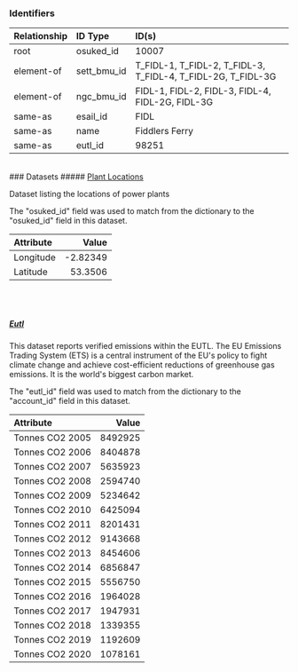 ### Identifiers

| Relationship   | ID Type     | ID(s)                                                        |
|:---------------|:------------|:-------------------------------------------------------------|
| root           | osuked_id   | 10007                                                        |
| element-of     | sett_bmu_id | T_FIDL-1, T_FIDL-2, T_FIDL-3, T_FIDL-4, T_FIDL-2G, T_FIDL-3G |
| element-of     | ngc_bmu_id  | FIDL-1, FIDL-2, FIDL-3, FIDL-4, FIDL-2G, FIDL-3G             |
| same-as        | esail_id    | FIDL                                                         |
| same-as        | name        | Fiddlers Ferry                                               |
| same-as        | eutl_id     | 98251                                                        |

<br>
### Datasets
##### <a href="https://raw.githubusercontent.com/OSUKED/Dictionary-Datasets/main/datasets/plant-locations/datapackage.json">Plant Locations</a>

Dataset listing the locations of power plants

The "osuked_id" field was used to match from the dictionary to the "osuked_id" field in this dataset.

| Attribute   |    Value |
|:------------|---------:|
| Longitude   | -2.82349 |
| Latitude    | 53.3506  |

<br><br>
##### <a href="https://raw.githubusercontent.com/OSUKED/Dictionary-Datasets/main/datasets/eutl/datapackage.json">Eutl</a>

This dataset reports verified emissions within the EUTL. The EU Emissions Trading System (ETS) is a central instrument of the EU's policy to fight climate change and achieve cost-efficient reductions of greenhouse gas emissions. It is the world's biggest carbon market.

The "eutl_id" field was used to match from the dictionary to the "account_id" field in this dataset.

| Attribute       |   Value |
|:----------------|--------:|
| Tonnes CO2 2005 | 8492925 |
| Tonnes CO2 2006 | 8404878 |
| Tonnes CO2 2007 | 5635923 |
| Tonnes CO2 2008 | 2594740 |
| Tonnes CO2 2009 | 5234642 |
| Tonnes CO2 2010 | 6425094 |
| Tonnes CO2 2011 | 8201431 |
| Tonnes CO2 2012 | 9143668 |
| Tonnes CO2 2013 | 8454606 |
| Tonnes CO2 2014 | 6856847 |
| Tonnes CO2 2015 | 5556750 |
| Tonnes CO2 2016 | 1964028 |
| Tonnes CO2 2017 | 1947931 |
| Tonnes CO2 2018 | 1339355 |
| Tonnes CO2 2019 | 1192609 |
| Tonnes CO2 2020 | 1078161 |
